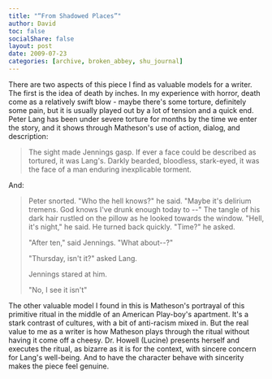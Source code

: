 ```yaml
---
title: "“From Shadowed Places”"
author: David
toc: false
socialShare: false
layout: post
date: 2009-07-23
categories: [archive, broken_abbey, shu_journal]
---
```


There are two aspects of this piece I find as valuable models for a writer. The
first is the idea of death by inches. In my experience with horror, death come
as a relatively swift blow - maybe there's some torture, definitely some pain,
but it is usually played out by a lot of tension and a quick end. Peter Lang has
been under severe torture for months by the time we enter the story, and it
shows through Matheson's use of action, dialog, and description:

> The sight made Jennings gasp. If ever a face could be described as tortured,
> it was Lang's. Darkly bearded, bloodless, stark-eyed, it was the face of a man
> enduring inexplicable torment.

And:

> Peter snorted. "Who the hell knows?" he said. "Maybe it's delirium tremens.
> God knows I've drunk enough today to --" The tangle of his dark hair rustled
> on the pillow as he looked towards the window. "Hell, it's night," he said. He
> turned back quickly. "Time?" he asked.
>
> "After ten," said Jennings. "What about--?"
>
> "Thursday, isn't it?" asked Lang.
>
> Jennings stared at him.
>
> "No, I see it isn't"

The other valuable model I found in this is Matheson's portrayal of this
primitive ritual in the middle of an American Play-boy's apartment. It's a stark
contrast of cultures, with a bit of anti-racism mixed in. But the real value to
me as a writer is how Matheson plays through the ritual without having it come
off a cheesy. Dr. Howell (Lucine) presents herself and executes the ritual, as
bizarre as it is for the context, with sincere concern for Lang's well-being.
And to have the character behave with sincerity makes the piece feel genuine.
